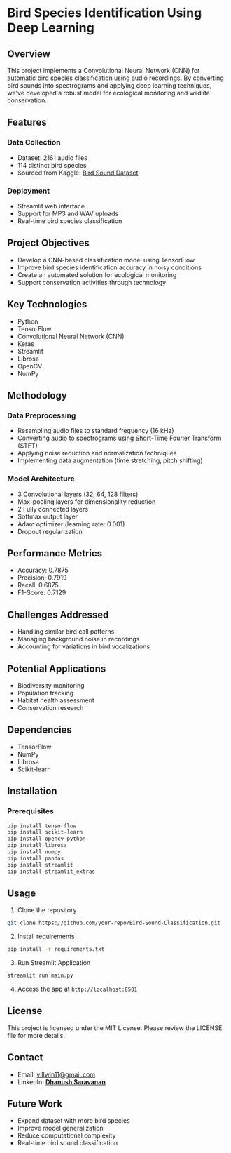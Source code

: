 # Bird Species Identification Using Deep Learning

## Overview
This project implements a Convolutional Neural Network (CNN) for automatic bird species classification using audio recordings. By converting bird sounds into spectrograms and applying deep learning techniques, we've developed a robust model for ecological monitoring and wildlife conservation.

## Features

### Data Collection
- Dataset: 2161 audio files
- 114 distinct bird species
- Sourced from Kaggle: [Bird Sound Dataset](https://www.kaggle.com/datasets/soumendraprasad/sound-of-114-species-of-birds-till-2022)

### Deployment
- Streamlit web interface
- Support for MP3 and WAV uploads
- Real-time bird species classification

## Project Objectives
- Develop a CNN-based classification model using TensorFlow
- Improve bird species identification accuracy in noisy conditions
- Create an automated solution for ecological monitoring
- Support conservation activities through technology

## Key Technologies
- Python
- TensorFlow
- Convolutional Neural Network (CNN)
- Keras
- Streamlit
- Librosa
- OpenCV
- NumPy

## Methodology
### Data Preprocessing
- Resampling audio files to standard frequency (16 kHz)
- Converting audio to spectrograms using Short-Time Fourier Transform (STFT)
- Applying noise reduction and normalization techniques
- Implementing data augmentation (time stretching, pitch shifting)

### Model Architecture
- 3 Convolutional layers (32, 64, 128 filters)
- Max-pooling layers for dimensionality reduction
- 2 Fully connected layers
- Softmax output layer
- Adam optimizer (learning rate: 0.001)
- Dropout regularization

## Performance Metrics
- Accuracy: 0.7875
- Precision: 0.7919
- Recall: 0.6875
- F1-Score: 0.7129

## Challenges Addressed
- Handling similar bird call patterns
- Managing background noise in recordings
- Accounting for variations in bird vocalizations

## Potential Applications
- Biodiversity monitoring
- Population tracking
- Habitat health assessment
- Conservation research

## Dependencies
- TensorFlow
- NumPy
- Librosa
- Scikit-learn

## Installation

### Prerequisites
```bash
pip install tensorflow
pip install scikit-learn
pip install opencv-python
pip install librosa
pip install numpy
pip install pandas
pip install streamlit
pip install streamlit_extras
```

## Usage

1. Clone the repository
```bash
git clone https://github.com/your-repo/Bird-Sound-Classification.git
```

2. Install requirements
```bash
pip install -r requirements.txt
```

3. Run Streamlit Application
```bash
streamlit run main.py
```

4. Access the app at `http://localhost:8501`


## License
This project is licensed under the MIT License. Please review the LICENSE file for more details.

## Contact
- Email: villwin11@gmail.com
- LinkedIn: [**Dhanush Saravanan**](https://www.linkedin.com/in/dhanush-saravanan-148857268?utm_source=share&utm_campaign=share_via&utm_content=profile&utm_medium=android_app)
 

## Future Work
- Expand dataset with more bird species
- Improve model generalization
- Reduce computational complexity
- Real-time bird sound classification
